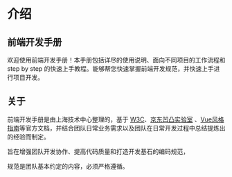 # 介绍

## 前端开发手册

欢迎使用前端开发手册！本手册包括详尽的使用说明、面向不同项目的工作流程和 step by step 的快速上手教程。能够帮您快速掌握前端开发规范，并快速上手进行项目开发。



## 关于

前端开发手册是由上海技术中心整理的，基于 [W3C](http://www.w3.org/)、[京东凹凸实验室](https://guide.aotu.io/index.html) 、[Vue风格指南](https://cn.vuejs.org/v2/style-guide/index.html)等官方文档，并结合团队日常业务需求以及团队在日常开发过程中总结提炼出的经验而制定。

旨在增强团队开发协作、提高代码质量和打造开发基石的编码规范，

规范是团队基本约定的内容，必须严格遵循。

